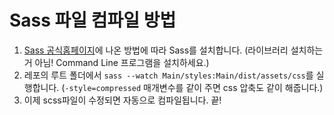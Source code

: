 # Sass 파일 컴파일 방법
1. [Sass 공식홈페이지](https://sass-lang.com/install/)에 나온 방법에 따라 Sass를 설치합니다. (라이브러리 설치하는 거 아님! Command Line 프로그램을 설치하세요.)
1. 레포의 루트 폴더에서 `sass --watch Main/styles:Main/dist/assets/css`를 실행합니다. (`-style=compressed` 매개변수를 같이 주면 css 압축도 같이 해줍니다.)
1. 이제 scss파일이 수정되면 자동으로 컴파일됩니다. 끝!